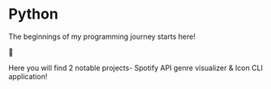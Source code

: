 # Python
The beginnings of my programming journey starts here!

:snake:

Here you will find 2 notable projects- Spotify API genre visualizer & Icon CLI application!
